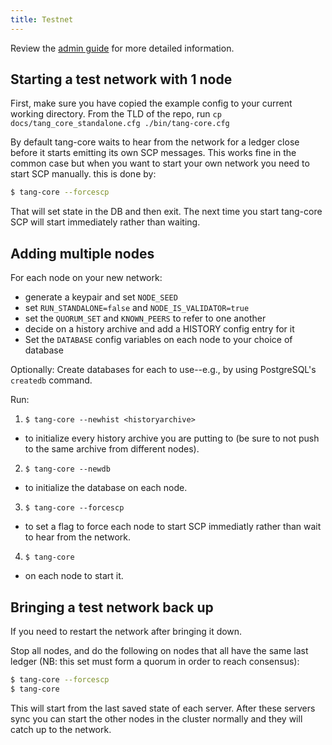 ```yaml
---
title: Testnet
---
```


Review the [admin guide](./admin.md) for more detailed information.

## Starting a test network with 1 node

First, make sure you have copied the example config to your current working directory.
From the TLD of the repo, run
`cp docs/tang_core_standalone.cfg ./bin/tang-core.cfg`

By default tang-core waits to hear from the network for a ledger close before
it starts emitting its own SCP messages. This works fine in the common case but
when you want to start your own network you need to start SCP manually.
this is done by:

```sh
$ tang-core --forcescp
```

That will set state in the DB and then exit. The next time you start
tang-core SCP will start immediately rather than waiting.


## Adding multiple nodes

For each node on your new network:
* generate a keypair and set `NODE_SEED`
* set `RUN_STANDALONE=false` and `NODE_IS_VALIDATOR=true`
* set the `QUORUM_SET` and `KNOWN_PEERS` to refer to one another
* decide on a history archive and add a HISTORY config entry for it
* Set the `DATABASE` config variables on each node to your choice of database

Optionally: Create databases for each to use--e.g., by using PostgreSQL's `createdb` command.

Run:

1. `$ tang-core --newhist <historyarchive>`
  - to initialize every history archive you are putting to (be sure to not push to the same archive from different nodes).
2. `$ tang-core --newdb`
  - to initialize the database on each node. 
3. `$ tang-core --forcescp`
  - to set a flag to force each node to start SCP immediatly rather than wait to hear from the network. 
4. `$ tang-core` 
  - on each node to start it.

## Bringing a test network back up
If you need to restart the network after bringing it down.

Stop all nodes, and do the following on nodes that all have the same last ledger (NB: this set must form a quorum in order to reach consensus):

```sh
$ tang-core --forcescp
$ tang-core
```

This will start from the last saved state of each server. After these servers sync you can start the other nodes in the cluster normally and they will catch up to the network.

